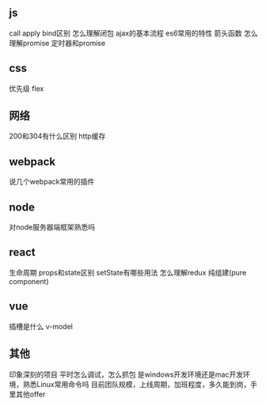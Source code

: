 ## js
call apply bind区别
怎么理解闭包
ajax的基本流程
es6常用的特性
箭头函数
怎么理解promise
定时器和promise

## css
优先级
flex

## 网络
200和304有什么区别
http缓存

## webpack
说几个webpack常用的插件

## node
对node服务器端框架熟悉吗

## react
生命周期
props和state区别
setState有哪些用法
怎么理解redux
纯组建(pure component)

## vue
插槽是什么
v-model

## 其他
印象深刻的项目
平时怎么调试，怎么抓包
是windows开发环境还是mac开发环境，熟悉Linux常用命令吗
目前团队规模，上线周期，加班程度，多久能到岗，手里其他offer
